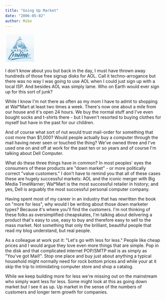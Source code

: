 ```yaml
---
title: "Going Up Market"
date: "2006-05-02"
author: Mike
---
```


![AOL.jpg](images/AOL.thumbnail.jpg)

I don't know about you but back in the day, I must have thrown away hundreds of those free signup disks for AOL. Call it techno-arrogance but there was no way I was going to use AOL when I could just sign up with a local ISP. And besides AOL was simply lame. Who on Earth would ever sign up for this sort of junk?

While I know I'm not there as often as my mom I have to admit to shopping at Wal\*Mart at least two times a week. There's now one about a mile from our house and it's open 24 hours. We buy the normal stuff and I've even bought socks and t-shirts there - but I haven't resorted to buying clothes for myself but have in the past for our children.

And of course what sort of nut would trust mail-order for something that cost more than $1,000? Would people actually buy a computer through the mail having never seen or touched the thing? We've owned three and I've used one on and off at work for the past ten or so years and of course I'm talking about Dell Computer.

What do these three things have in common? In most peoples' eyes the consumers of these products are "down market" - or more politically correct "value customers." I don't have to remind you that all of these cases these are hugely successful markets: AOL and the iconic merger with Big Media TimeWarner; Wal\*Mart is the most successful retailer in history; and yes, Dell is arguably the most successful personal computer company.

Having spent most of my career in an industry that has rewritten the book on "more for less", why would I be writing about those down marketer types? Because it's where you'll find the customers. I'm not thinking of these folks as oversimplified cheapskates, I'm talking about delivering a product that's easy to use, easy to buy and therefore easy to sell to the mass market. Not something that only the brilliant, beautiful people that read my blog understand, but real people.

As a colleague at work put it: "Let's go with less for less." People like cheap prices and I would argue they love even more things that are simple. Pop in the disk and that complicated internet POP/SMTP mail is as simply as "You've got Mail!". Stop one place and buy just about anything a typical household might normally need for rock bottom prices and while your at it skip the trip to intimidating computer store and shop a catalog.

While we keep building more for less we're missing out on the mainstream who simply want less for less. Some might look at this as going down market but I see it as up. Up market in the sense of the numbers of customers and longer term growth for companies.

